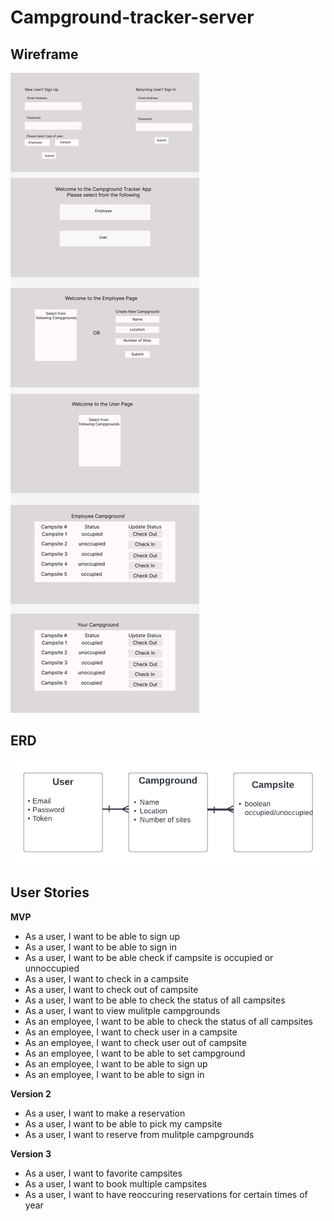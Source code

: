 # Campground-tracker-server

## Wireframe
![Campground Wireframe](images/Project%202%20(1).png)

## ERD
![Campground-ERD](images/Project%202%20ERD%20(2).png)

## User Stories
**MVP**
- As a user, I want to be able to sign up
- As a user, I want to be able to sign in
- As a user, I want to be able check if campsite is occupied or unnoccupied
- As a user, I want to check in a campsite
- As a user, I want to check out of campsite
- As a user, I want to be able to check the status of all campsites
- As a user, I want to view mulitple campgrounds
- As an employee, I want to be able to check the status of all campsites
- As an employee, I want to check user in a campsite
- As an employee, I want to check user out of campsite
- As an employee, I want to be able to set campground
- As an employee, I want to be able to sign up
- As an employee, I want to be able to sign in

**Version 2**
- As a user, I want to make a reservation
- As a user, I want to be able to pick my campsite
- As a user, I want to reserve from mulitple campgrounds

**Version 3**
- As a user, I want to favorite campsites
- As a user, I want to book multiple campsites
- As a user, I want to have reoccuring reservations for certain times of year